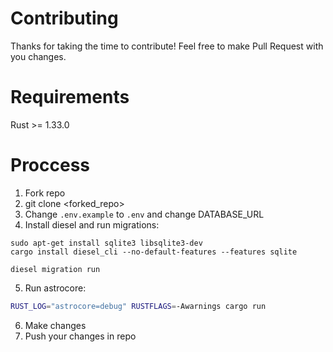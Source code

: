 # Contributing
Thanks for taking the time to contribute! Feel free to make Pull Request with you changes.

# Requirements

Rust >= 1.33.0

# Proccess

1. Fork repo
2. git clone <forked_repo>
3. Change `.env.example` to `.env` and change DATABASE_URL
3. Install diesel and run migrations:
```
sudo apt-get install sqlite3 libsqlite3-dev
cargo install diesel_cli --no-default-features --features sqlite

diesel migration run
```
5. Run astrocore:
```bash
RUST_LOG="astrocore=debug" RUSTFLAGS=-Awarnings cargo run
```
6. Make changes
7. Push your changes in repo
